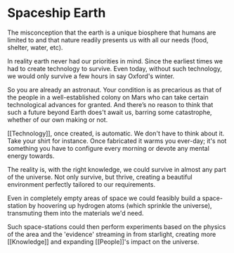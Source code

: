 # Spaceship Earth      

The misconception that the earth is a unique biosphere that humans are limited to and that nature readily presents us with all our needs (food, shelter, water, etc). 

In reality earth never had our priorities in mind. Since the earliest times we had to create technology to survive. Even today, without such technology, we would only survive a few hours in say Oxford's winter.

So you are already an astronaut. Your condition is as precarious as that of the people in a well-established colony on Mars who can take certain technological advances for granted. And there’s no reason to think that such a future beyond Earth does't await us, barring some catastrophe, whether of our own making or not.

[[Technology]], once created, is automatic. We don't have to think about it. Take your shirt for instance. Once fabricated it warms you ever-day; it's not something you have to configure every morning or devote any mental energy towards.

The reality is, with the right knowledge, we could survive in almost any part of the universe. Not only survive, but thrive, creating a beautiful environment perfectly tailored to our requirements.

Even in completely empty areas of space we could feasibly build a space-station by hoovering up hydrogen atoms (which sprinkle the universe), transmuting them into the materials we'd need.

Such space-stations could then perform experiments based on the physics of the area and the 'evidence' streaming in from starlight, creating more [[Knowledge]] and expanding [[People]]'s impact on the universe.

